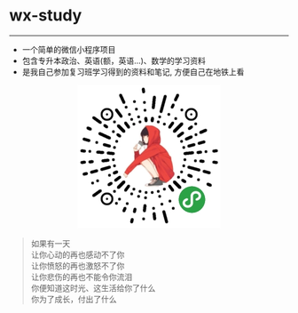 # wx-study
---
* 一个简单的微信小程序项目
* 包含专升本政治、英语(额，英语...)、数学的学习资料
* 是我自己参加复习班学习得到的资料和笔记, 方便自己在地铁上看

<div align=center>
<img src="https://raw.githubusercontent.com/javaLuo/wx-study/master/assets/logo.jpg" />
</div>

> 如果有一天<br/>
> 让你心动的再也感动不了你<br/>
> 让你愤怒的再也激怒不了你<br/>
> 让你悲伤的再也不能令你流泪<br/>
> 你便知道这时光、这生活给你了什么<br/>
> 你为了成长，付出了什么



